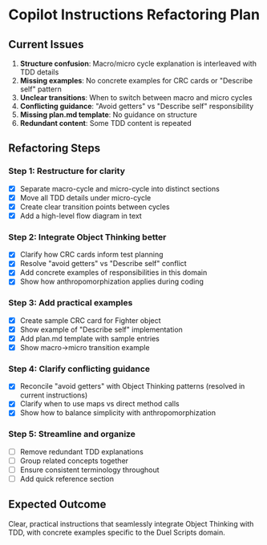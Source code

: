 # Copilot Instructions Refactoring Plan

## Current Issues
1. **Structure confusion**: Macro/micro cycle explanation is interleaved with TDD details
2. **Missing examples**: No concrete examples for CRC cards or "Describe self" pattern
3. **Unclear transitions**: When to switch between macro and micro cycles
4. **Conflicting guidance**: "Avoid getters" vs "Describe self" responsibility
5. **Missing plan.md template**: No guidance on structure
6. **Redundant content**: Some TDD content is repeated

## Refactoring Steps

### Step 1: Restructure for clarity
- [x] Separate macro-cycle and micro-cycle into distinct sections
- [x] Move all TDD details under micro-cycle
- [x] Create clear transition points between cycles
- [x] Add a high-level flow diagram in text

### Step 2: Integrate Object Thinking better
- [x] Clarify how CRC cards inform test planning
- [x] Resolve "avoid getters" vs "Describe self" conflict
- [x] Add concrete examples of responsibilities in this domain
- [x] Show how anthropomorphization applies during coding

### Step 3: Add practical examples
- [x] Create sample CRC card for Fighter object
- [x] Show example of "Describe self" implementation
- [x] Add plan.md template with sample entries
- [x] Show macro→micro transition example

### Step 4: Clarify conflicting guidance
- [x] Reconcile "avoid getters" with Object Thinking patterns (resolved in current instructions)
- [x] Clarify when to use maps vs direct method calls
- [x] Show how to balance simplicity with anthropomorphization

### Step 5: Streamline and organize
- [ ] Remove redundant TDD explanations
- [ ] Group related concepts together
- [ ] Ensure consistent terminology throughout
- [ ] Add quick reference section

## Expected Outcome
Clear, practical instructions that seamlessly integrate Object Thinking with TDD, with concrete examples specific to the Duel Scripts domain.
